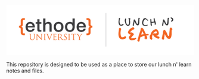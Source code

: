 ![Ethode University | Lunch n' Learn](https://raw.githubusercontent.com/AddoSolutions/ethode-lunch-n-learn/master/ethode-u/lunch-n-learn.png "Ethode University | Lunch n' Learn")


This repository is designed to be used as a place to store our lunch n' learn notes and files.
